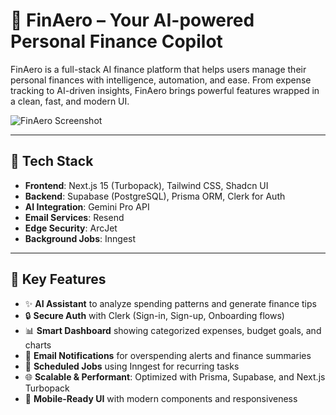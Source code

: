 # 🚀 FinAero – Your AI-powered Personal Finance Copilot

FinAero is a full-stack AI finance platform that helps users manage their personal finances with intelligence, automation, and ease. From expense tracking to AI-driven insights, FinAero brings powerful features wrapped in a clean, fast, and modern UI.

![FinAero Screenshot](https://your-screenshot-link.com)

---

## 🔧 Tech Stack

- **Frontend**: Next.js 15 (Turbopack), Tailwind CSS, Shadcn UI
- **Backend**: Supabase (PostgreSQL), Prisma ORM, Clerk for Auth
- **AI Integration**: Gemini Pro API
- **Email Services**: Resend
- **Edge Security**: ArcJet
- **Background Jobs**: Inngest

---

## 🧠 Key Features

- ✨ **AI Assistant** to analyze spending patterns and generate finance tips  
- 🔒 **Secure Auth** with Clerk (Sign-in, Sign-up, Onboarding flows)  
- 📊 **Smart Dashboard** showing categorized expenses, budget goals, and charts  
- 📨 **Email Notifications** for overspending alerts and finance summaries  
- 🔁 **Scheduled Jobs** using Inngest for recurring tasks  
- 🌐 **Scalable & Performant**: Optimized with Prisma, Supabase, and Next.js Turbopack  
- 📱 **Mobile-Ready UI** with modern components and responsiveness  


